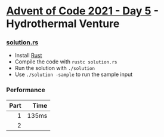 # [Advent of Code 2021 - Day 5](https://adventofcode.com/2021/day/5) - Hydrothermal Venture

### [solution.rs](./solution.rs)
- Install [Rust](https://www.rust-lang.org/)
- Compile the code with `rustc solution.rs`
- Run the solution with `./solution`
- Use `./solution -sample` to run the sample input

### Performance

| Part |  Time |
| ---: | ----: |
|    1 | 135ms |
|    2 |       |
